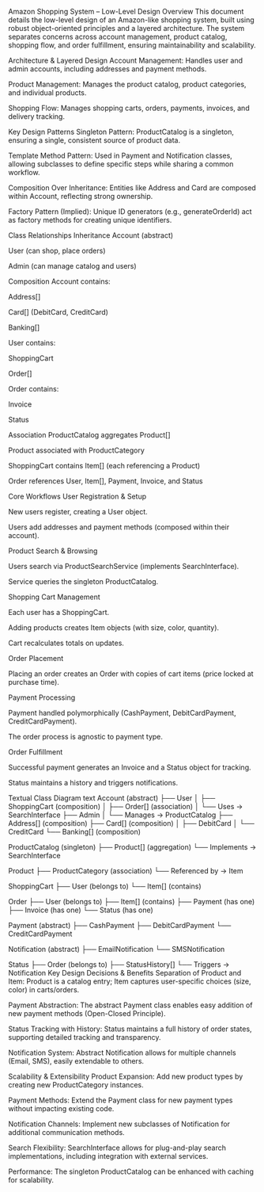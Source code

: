 Amazon Shopping System – Low-Level Design
Overview
This document details the low-level design of an Amazon-like shopping system, built using robust object-oriented principles and a layered architecture. The system separates concerns across account management, product catalog, shopping flow, and order fulfillment, ensuring maintainability and scalability.

Architecture & Layered Design
Account Management: Handles user and admin accounts, including addresses and payment methods.

Product Management: Manages the product catalog, product categories, and individual products.

Shopping Flow: Manages shopping carts, orders, payments, invoices, and delivery tracking.

Key Design Patterns
Singleton Pattern:
ProductCatalog is a singleton, ensuring a single, consistent source of product data.

Template Method Pattern:
Used in Payment and Notification classes, allowing subclasses to define specific steps while sharing a common workflow.

Composition Over Inheritance:
Entities like Address and Card are composed within Account, reflecting strong ownership.

Factory Pattern (Implied):
Unique ID generators (e.g., generateOrderId) act as factory methods for creating unique identifiers.

Class Relationships
Inheritance
Account (abstract)

User (can shop, place orders)

Admin (can manage catalog and users)

Composition
Account contains:

Address[]

Card[] (DebitCard, CreditCard)

Banking[]

User contains:

ShoppingCart

Order[]

Order contains:

Invoice

Status

Association
ProductCatalog aggregates Product[]

Product associated with ProductCategory

ShoppingCart contains Item[] (each referencing a Product)

Order references User, Item[], Payment, Invoice, and Status

Core Workflows
User Registration & Setup

New users register, creating a User object.

Users add addresses and payment methods (composed within their account).

Product Search & Browsing

Users search via ProductSearchService (implements SearchInterface).

Service queries the singleton ProductCatalog.

Shopping Cart Management

Each user has a ShoppingCart.

Adding products creates Item objects (with size, color, quantity).

Cart recalculates totals on updates.

Order Placement

Placing an order creates an Order with copies of cart items (price locked at purchase time).

Payment Processing

Payment handled polymorphically (CashPayment, DebitCardPayment, CreditCardPayment).

The order process is agnostic to payment type.

Order Fulfillment

Successful payment generates an Invoice and a Status object for tracking.

Status maintains a history and triggers notifications.

Textual Class Diagram
text
Account (abstract)
├── User
│   ├── ShoppingCart (composition)
│   ├── Order[] (association)
│   └── Uses → SearchInterface
├── Admin
│   └── Manages → ProductCatalog
├── Address[] (composition)
├── Card[] (composition)
│   ├── DebitCard
│   └── CreditCard
└── Banking[] (composition)

ProductCatalog (singleton)
├── Product[] (aggregation)
└── Implements → SearchInterface

Product
├── ProductCategory (association)
└── Referenced by → Item

ShoppingCart
├── User (belongs to)
└── Item[] (contains)

Order
├── User (belongs to)
├── Item[] (contains)
├── Payment (has one)
├── Invoice (has one)
└── Status (has one)

Payment (abstract)
├── CashPayment
├── DebitCardPayment
└── CreditCardPayment

Notification (abstract)
├── EmailNotification
└── SMSNotification

Status
├── Order (belongs to)
├── StatusHistory[]
└── Triggers → Notification
Key Design Decisions & Benefits
Separation of Product and Item:
Product is a catalog entry; Item captures user-specific choices (size, color) in carts/orders.

Payment Abstraction:
The abstract Payment class enables easy addition of new payment methods (Open-Closed Principle).

Status Tracking with History:
Status maintains a full history of order states, supporting detailed tracking and transparency.

Notification System:
Abstract Notification allows for multiple channels (Email, SMS), easily extendable to others.

Scalability & Extensibility
Product Expansion:
Add new product types by creating new ProductCategory instances.

Payment Methods:
Extend the Payment class for new payment types without impacting existing code.

Notification Channels:
Implement new subclasses of Notification for additional communication methods.

Search Flexibility:
SearchInterface allows for plug-and-play search implementations, including integration with external services.

Performance:
The singleton ProductCatalog can be enhanced with caching for scalability.
